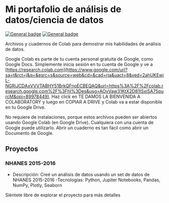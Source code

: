 # Mi portafolio de análisis de datos/ciencia de datos
[![General badge](https://img.shields.io/badge/lang-en-blue.svg)](https://github.com/pyloriBoi/portfolio/blob/main/README.md) [![General badge](https://img.shields.io/badge/lang-es-red.svg)](https://github.com/pyloriBoi/portfolio/blob/main/README.es.md)

Archivos y cuadernos de Colab para demostrar mis habilidades de análisis de datos.

Google Colab es parte de tu cuenta personal gratuita de Google, como Google Docs. Simplemente inicia sesión en tu cuenta de Google y ve a [https://research.colab.com](https://www.google.com/url?sa=t&rct=j&q=&esrc=s&source=web&cd=&cad=rja&uact=8&ved=2ahUKEwiL-NGRiJCDAxVVVTABHY51BrkQFnoECBEQAQ&url=https%3A%2F%2Fcolab.research.google.com%2F%3Fhl%3Des&usg=AOvVaw31KtX2D81ISxiSA75purcM&opi=89978449). Haz click en TE DAMOS LA BIENVENIDA A COLABORATORY y luego en COPIAR A DRIVE y Colab va a estar disponible en tu Google Drive. 

No requiere de instalaciones, porque estos archivos pueden ser abiertos usando Google Colab (en Google Drive). Cualquiera con una cuenta de Google puede utilizarlo. Abrir un cuaderno es tan fácil como abrir un Documento de Google.

## Proyectos

### NHANES 2015-2016

- Descripción: Creé un análisis de datos usando un set de datos de NHANES 2015-2016
-Tecnologías: Python, Jupiter Notebooks, Pandas, NumPy, Plotly, Seaborn

Siéntete libre de explorar el proyecto para más detalles

